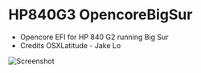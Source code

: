 # HP840G3 OpencoreBigSur
* Opencore EFI for HP 840 G2 running Big Sur
* Credits OSXLatitude - Jake Lo

![Screenshot](https://github.com/yahgoo/HP840G3-Opencore-BigSur/blob/main/Screenshot%202020-11-05%20at%2010.26.22%20AM.png)
